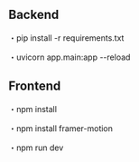 ## Backend
・pip install -r requirements.txt

・uvicorn app.main:app --reload

## Frontend
・npm install

・npm install framer-motion

・npm run dev
